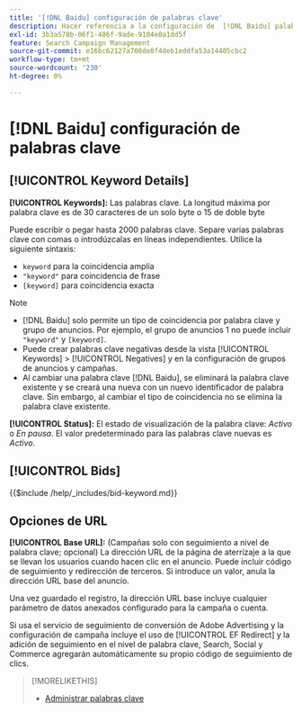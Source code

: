 ```yaml
---
title: '[!DNL Baidu] configuración de palabras clave'
description: Hacer referencia a la configuración de  [!DNL Baidu] palabras clave.
exl-id: 3b3a578b-06f1-486f-9ade-9104e0a1dd5f
feature: Search Campaign Management
source-git-commit: e16bc62127a708de8f4deb1eddfa53a14405cbc2
workflow-type: tm+mt
source-wordcount: '230'
ht-degree: 0%

---
```


# [!DNL Baidu] configuración de palabras clave

## [!UICONTROL Keyword Details]

**[!UICONTROL Keywords]:** Las palabras clave. La longitud máxima por palabra clave es de 30 caracteres de un solo byte o 15 de doble byte

Puede escribir o pegar hasta 2000 palabras clave. Separe varias palabras clave con comas o introdúzcalas en líneas independientes. Utilice la siguiente sintaxis:

* `keyword` para la coincidencia amplia
* `"keyword"` para coincidencia de frase
* `[keyword]` para coincidencia exacta

>[!NOTE]
>
>* [!DNL Baidu] solo permite un tipo de coincidencia por palabra clave y grupo de anuncios. Por ejemplo, el grupo de anuncios 1 no puede incluir `"keyword"` y `[keyword]`.
>* Puede crear palabras clave negativas desde la vista [!UICONTROL Keywords] > [!UICONTROL Negatives] y en la configuración de grupos de anuncios y campañas.
>* Al cambiar una palabra clave [!DNL Baidu], se eliminará la palabra clave existente y se creará una nueva con un nuevo identificador de palabra clave. Sin embargo, al cambiar el tipo de coincidencia no se elimina la palabra clave existente.

**[!UICONTROL Status]:** El estado de visualización de la palabra clave: *Activo* o *En pausa*. El valor predeterminado para las palabras clave nuevas es *Activo*.

## [!UICONTROL Bids]

<!-- **[!UICONTROL Bid]:** -->

{{$include /help/_includes/bid-keyword.md}}

## Opciones de URL

**[!UICONTROL Base URL]:** (Campañas solo con seguimiento a nivel de palabra clave; opcional) La dirección URL de la página de aterrizaje a la que se llevan los usuarios cuando hacen clic en el anuncio. Puede incluir
código de seguimiento y redirección de terceros. Si introduce un valor, anula la dirección URL base del anuncio.

Una vez guardado el registro, la dirección URL base incluye cualquier parámetro de datos anexados configurado para la campaña o cuenta.

Si usa el servicio de seguimiento de conversión de Adobe Advertising y la configuración de campaña incluye el uso de [!UICONTROL EF Redirect] y la adición de seguimiento en el nivel de palabra clave, Search, Social y Commerce agregarán automáticamente su propio código de seguimiento de clics.

>[!MORELIKETHIS]
>
>* [Administrar palabras clave](/help/search-social-commerce/campaign-management/campaigns/keyword-manage.md)
